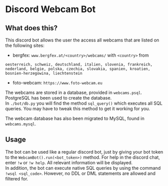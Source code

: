 # Discord Webcam Bot

## What does this?
This discord bot allows the user the access all webcams that are listed on the following sites:
- bergfex: `www.bergfex.at/<country>/webcams/` with `<country>` from
 ```
 oesterreich, schweiz, deutschland, italien, slovenia, frankreich, nederland, belgie, polska, czechia, slovakia, spanien, kroatien, bosnien-herzegowina, liechtenstein
 ```
- foto-webcam: `https://www.foto-webcam.eu`

The webcams are stored in a database, provided in `webcams.psql`.
PostgreSQL has been used to create the database. \
In `./bot/db.py` you will find the method `sql_query()` which executes all SQL queries.
You may have to tweak this method to get it working for you.

The webcam database has also been migrated to MySQL, found in `webcams.mysql`.

## Usage

The bot can be used like a regular discord bot, just by giving your bot token to the `WebcamBot().run(<bot_token>)` method.
For help in the discord chat, enter `!w` or `!w help`. All relevant information will be displayed. \
In addition, the bot can execute native SQL queries by using the command `!wsql <sql_code>`.
However, no DDL or DML statements are allowed and filtered for.